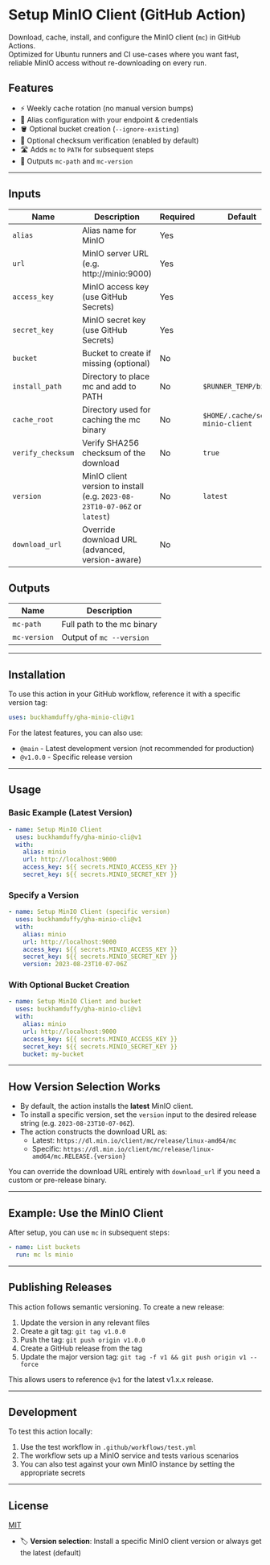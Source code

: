 # Setup MinIO Client (GitHub Action)

Download, cache, install, and configure the MinIO client (`mc`) in GitHub Actions.  
Optimized for Ubuntu runners and CI use-cases where you want fast, reliable MinIO access without re-downloading on every run.

## Features

- ⚡ Weekly cache rotation (no manual version bumps)
- 🔐 Alias configuration with your endpoint & credentials
- 🪣 Optional bucket creation (`--ignore-existing`)
- 🧪 Optional checksum verification (enabled by default)
- 🛣️ Adds `mc` to `PATH` for subsequent steps
- 🧰 Outputs `mc-path` and `mc-version`

---

## Inputs

| Name            | Description                                                                 | Required | Default   |
|-----------------|-----------------------------------------------------------------------------|----------|-----------|
| `alias`         | Alias name for MinIO                                                        | Yes      |           |
| `url`           | MinIO server URL (e.g. http://minio:9000)                                   | Yes      |           |
| `access_key`    | MinIO access key (use GitHub Secrets)                                       | Yes      |           |
| `secret_key`    | MinIO secret key (use GitHub Secrets)                                       | Yes      |           |
| `bucket`        | Bucket to create if missing (optional)                                      | No       |           |
| `install_path`  | Directory to place mc and add to PATH                                       | No       | `$RUNNER_TEMP/bin` |
| `cache_root`    | Directory used for caching the mc binary                                    | No       | `$HOME/.cache/setup-minio-client` |
| `verify_checksum` | Verify SHA256 checksum of the download                                    | No       | `true`    |
| `version`       | MinIO client version to install (e.g. `2023-08-23T10-07-06Z` or `latest`)   | No       | `latest`  |
| `download_url`  | Override download URL (advanced, version-aware)                             | No       |           |

## Outputs

| Name        | Description                       |
|-------------|-----------------------------------|
| `mc-path`   | Full path to the mc binary        |
| `mc-version`| Output of `mc --version`          |

---

## Installation

To use this action in your GitHub workflow, reference it with a specific version tag:

```yaml
uses: buckhamduffy/gha-minio-cli@v1
```

For the latest features, you can also use:
- `@main` - Latest development version (not recommended for production)
- `@v1.0.0` - Specific release version

---

## Usage

### Basic Example (Latest Version)

```yaml
- name: Setup MinIO Client
  uses: buckhamduffy/gha-minio-cli@v1
  with:
    alias: minio
    url: http://localhost:9000
    access_key: ${{ secrets.MINIO_ACCESS_KEY }}
    secret_key: ${{ secrets.MINIO_SECRET_KEY }}
```

### Specify a Version

```yaml
- name: Setup MinIO Client (specific version)
  uses: buckhamduffy/gha-minio-cli@v1
  with:
    alias: minio
    url: http://localhost:9000
    access_key: ${{ secrets.MINIO_ACCESS_KEY }}
    secret_key: ${{ secrets.MINIO_SECRET_KEY }}
    version: 2023-08-23T10-07-06Z
```

### With Optional Bucket Creation

```yaml
- name: Setup MinIO Client and bucket
  uses: buckhamduffy/gha-minio-cli@v1
  with:
    alias: minio
    url: http://localhost:9000
    access_key: ${{ secrets.MINIO_ACCESS_KEY }}
    secret_key: ${{ secrets.MINIO_SECRET_KEY }}
    bucket: my-bucket
```

---

## How Version Selection Works

- By default, the action installs the **latest** MinIO client.
- To install a specific version, set the `version` input to the desired release string (e.g. `2023-08-23T10-07-06Z`).
- The action constructs the download URL as:
  - Latest: `https://dl.min.io/client/mc/release/linux-amd64/mc`
  - Specific: `https://dl.min.io/client/mc/release/linux-amd64/mc.RELEASE.{version}`

You can override the download URL entirely with `download_url` if you need a custom or pre-release binary.

---

## Example: Use the MinIO Client

After setup, you can use `mc` in subsequent steps:

```yaml
- name: List buckets
  run: mc ls minio
```

---

## Publishing Releases

This action follows semantic versioning. To create a new release:

1. Update the version in any relevant files
2. Create a git tag: `git tag v1.0.0`
3. Push the tag: `git push origin v1.0.0`
4. Create a GitHub release from the tag
5. Update the major version tag: `git tag -f v1 && git push origin v1 --force`

This allows users to reference `@v1` for the latest v1.x.x release.

---

## Development

To test this action locally:

1. Use the test workflow in `.github/workflows/test.yml`
2. The workflow sets up a MinIO service and tests various scenarios
3. You can also test against your own MinIO instance by setting the appropriate secrets

---

## License

[MIT](./LICENSE)
- 🏷️ **Version selection**: Install a specific MinIO client version or always get the latest (default)